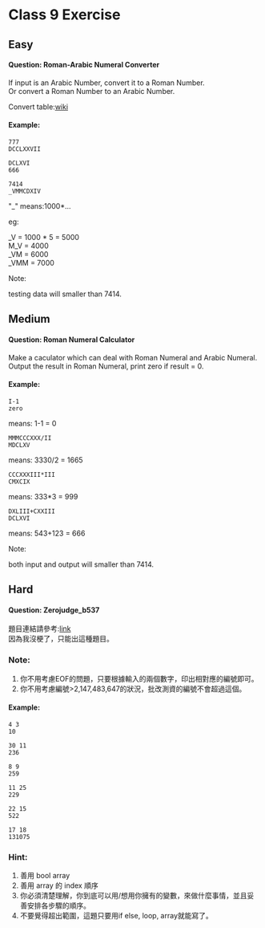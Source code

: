 # Class 9 Exercise

## Easy
#### Question: Roman-Arabic Numeral Converter
If input is an Arabic Number, convert it to a Roman Number. \
Or convert a Roman Number to an Arabic Number.

Convert table:[wiki](https://en.wikipedia.org/wiki/Roman_numerals)

#### Example:
```
777
DCCLXXVII
```
```
DCLXVI
666
```
```
7414
_VMMCDXIV
```
"_" means:1000*...

eg:

_V = 1000 * 5 = 5000 \
M_V = 4000 \
_VM = 6000 \
_VMM = 7000

Note:

testing data will smaller than 7414.


## Medium
#### Question: Roman Numeral Calculator
Make a caculator which can deal with Roman Numeral and Arabic Numeral. \
Output the result in Roman Numeral, print zero if result = 0.
#### Example:
```
I-1
zero
```
means: 1-1 = 0
```
MMMCCCXXX/II
MDCLXV
```
means: 3330/2 = 1665
```
CCCXXXIII*III
CMXCIX
```
means: 333*3 = 999
```
DXLIII+CXXIII
DCLXVI
```
means: 543+123 = 666

Note:

both input and output will smaller than 7414.

## Hard
#### Question: Zerojudge_b537

題目連結請參考:[link](https://zerojudge.tw/ShowProblem?problemid=b537) \
因為我沒梗了，只能出這種題目。

### Note:
1. 你不用考慮EOF的問題，只要根據輸入的兩個數字，印出相對應的編號即可。
2. 你不用考慮編號>2,147,483,647的狀況，批改測資的編號不會超過這個。
#### Example:
```
4 3
10
```
```
30 11
236
```
```
8 9
259
```
```
11 25
229
```
```
22 15
522
```
```
17 18
131075
```

### Hint:
1. 善用 bool array
2. 善用 array 的 index 順序
3. 你必須清楚理解，你到底可以用/想用你擁有的變數，來做什麼事情，並且妥善安排各步驟的順序。
4. 不要覺得超出範圍，這題只要用if else, loop, array就能寫了。
